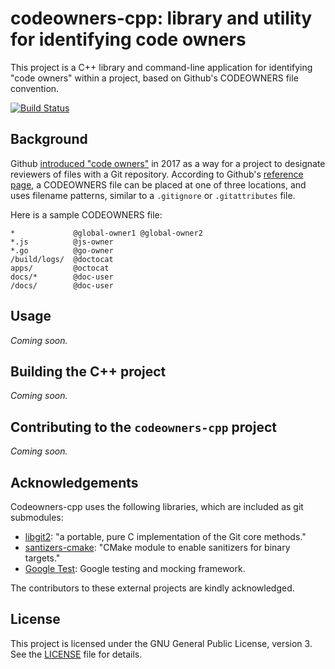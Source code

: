 # codeowners-cpp: library and utility for identifying code owners

This project is a C++ library and command-line application for identifying "code
owners" within a project, based on Github's CODEOWNERS file convention.

[![Build Status](https://travis-ci.com/nmusolino/codeowners-cpp.svg?branch=master)](https://travis-ci.com/nmusolino/codeowners-cpp)

## Background

Github [introduced "code owners"](https://github.blog/2017-07-06-introducing-code-owners/)
in 2017 as a way for a project to designate reviewers of files with a Git
repository.  According to Github's
[reference page](https://help.github.com/en/articles/about-code-owners),
a CODEOWNERS file can be placed at one of three locations, and uses filename
patterns, similar to a `.gitignore` or `.gitattributes` file.

Here is a sample CODEOWNERS file:

```
*             @global-owner1 @global-owner2
*.js          @js-owner
*.go          @go-owner
/build/logs/  @doctocat
apps/         @octocat
docs/*        @doc-user
/docs/        @doc-user
```

## Usage

*Coming soon.*

## Building the C++ project

*Coming soon.*

## Contributing to the `codeowners-cpp` project

*Coming soon.*

## Acknowledgements

Codeowners-cpp uses the following libraries, which are included as git submodules:

* [libgit2](https://libgit2.org): "a portable, pure C implementation of the Git core methods."
* [santizers-cmake](https://github.com/arsenm/sanitizers-cmake): "CMake module to enable sanitizers for binary targets."
* [Google Test](https://github.com/google/googletest): Google testing and mocking framework.

The contributors to these external projects are kindly acknowledged.

## License

This project is licensed under the GNU General Public License, version 3.  See the [LICENSE](LICENSE) file for details.

